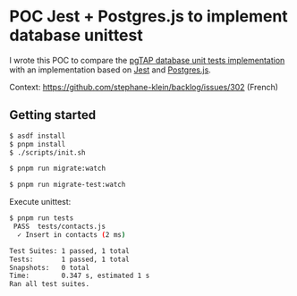 # POC Jest + Postgres.js to implement database unittest

I wrote this POC to compare the [pgTAP database unit tests implementation](https://github.com/stephane-klein/postgresql-pgtap-graphile-migrate-skeleton) with an implementation based on [Jest](https://jestjs.io/) and [Postgres.js](https://github.com/porsager/postgres).

Context: https://github.com/stephane-klein/backlog/issues/302 (French)

## Getting started

```sh
$ asdf install
$ pnpm install
$ ./scripts/init.sh
```

```sh
$ pnpm run migrate:watch
```


```sh
$ pnpm run migrate-test:watch
```

Execute unittest:

```sh
$ pnpm run tests
 PASS  tests/contacts.js
  ✓ Insert in contacts (2 ms)

Test Suites: 1 passed, 1 total
Tests:       1 passed, 1 total
Snapshots:   0 total
Time:        0.347 s, estimated 1 s
Ran all test suites.
```
